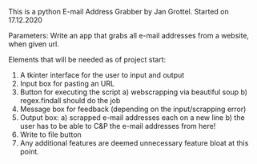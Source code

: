 This is a python E-mail Address Grabber by Jan Grottel. Started on 17.12.2020

Parameters:
Write an app that grabs all e-mail addresses from a website, when given url.

Elements that will be needed as of project start:
1. A tkinter interface for the user to input and output
2. Input box for pasting an URL
3. Button for executing the script
    a) webscrapping via beautiful soup
    b) regex.findall should do the job
4. Message box for feedback (depending on the input/scrapping error)
5. Output box:
    a) scrapped e-mail addresses each on a new line
    b) the user has to be able to C&P the e-mail addresses from here!
6. Write to file button
7. Any additional features are deemed unnecessary feature bloat at this point.

